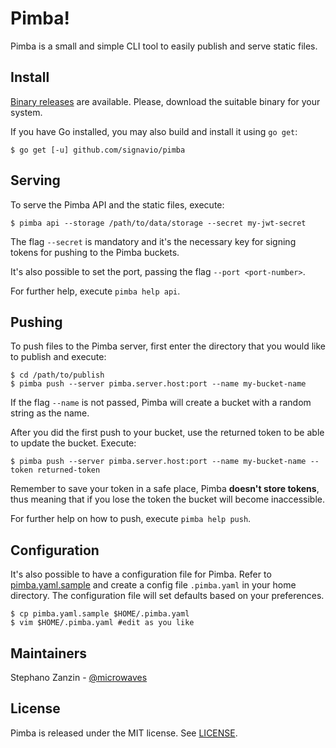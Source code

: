 # Pimba!

Pimba is a small and simple CLI tool to easily publish and serve static files.

## Install

[Binary releases](https://github.com/signavio/pimba/releases/) are available.
Please, download the suitable binary for your system.

If you have Go installed, you may also build and install it using `go get`:

```
$ go get [-u] github.com/signavio/pimba
```

## Serving

To serve the Pimba API and the static files, execute:

```
$ pimba api --storage /path/to/data/storage --secret my-jwt-secret
```

The flag `--secret` is mandatory and it's the necessary key for signing
tokens for pushing to the Pimba buckets.

It's also possible to set the port, passing the flag `--port <port-number>`.

For further help, execute `pimba help api`.

## Pushing

To push files to the Pimba server, first enter the directory that you
would like to publish and execute:

```
$ cd /path/to/publish
$ pimba push --server pimba.server.host:port --name my-bucket-name
```

If the flag `--name` is not passed, Pimba will create a bucket with a random
string as the name.

After you did the first push to your bucket, use the returned token to be able
to update the bucket. Execute:

```
$ pimba push --server pimba.server.host:port --name my-bucket-name --token returned-token
```

Remember to save your token in a safe place, Pimba **doesn't store tokens**,
thus meaning that if you lose the token the bucket will become inaccessible.

For further help on how to push, execute `pimba help push`.

## Configuration

It's also possible to have a configuration file for Pimba. Refer to
[pimba.yaml.sample](pimba.yaml.sample) and create a config file `.pimba.yaml`
in your home directory. The configuration file will set defaults
based on your preferences.

```
$ cp pimba.yaml.sample $HOME/.pimba.yaml
$ vim $HOME/.pimba.yaml #edit as you like
```

## Maintainers

Stephano Zanzin - [@microwaves](https://github.com/microwaves)

## License

Pimba is released under the MIT license. See [LICENSE](LICENSE).
